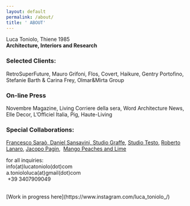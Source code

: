 ```yaml
---
layout: default
permalink: /about/
title: ' ABOUT'
---
```

Luca Toniolo, Thiene 1985 <br>
**Architecture, Interiors and Research**

### Selected Clients:

RetroSuperFuture, Mauro Grifoni, Flos, Covert, Haikure, Gentry Portofino, Stefanie Barth & Carina Frey, Olmar&Mirta Group

### On-line Press

Novembre Magazine, Living Corriere della sera, Word Architecture News, Elle Decor, L’Officiel Italia, Pig, Haute-Living

### Special Collaborations:

[Francesco Saraò, ](http://referentz.tumblr.com)[Daniel Sansavini, ](http://www.danielsansavini.com)[Studio Graffe](http://studiograffe.com), [Studio Testo](http://www.studiotesto.com), [Roberto Lanaro](http://www.robertolanaro.it/casa-del-medico/), [Jacopo Pagin](http://www.jacopopagin.com),  [Mango Peaches and Lime](https://www.mangopeachesandlime.com)

for all inquiries: <br> info(at)lucatoniolo(dot)com <br> a.toniololuca(at)gmail(dot)com <br> \+39 3407909049

<br>
[Work in progress here](https://www.instagram.com/luca_toniolo_/)
